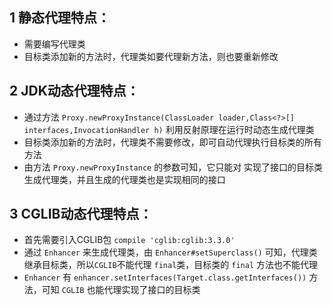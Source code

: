 ## 1 静态代理特点：
- 需要编写代理类
- 目标类添加新的方法时，代理类如要代理新方法，则也要重新修改

## 2 JDK动态代理特点：
- 通过方法 `Proxy.newProxyInstance(ClassLoader loader,Class<?>[] interfaces,InvocationHandler h)` 利用反射原理在运行时动态生成代理类
- 目标类添加新的方法时，代理类不需要修改，即可自动代理执行目标类的所有方法
- 由方法 `Proxy.newProxyInstance` 的参数可知，它只能对 实现了接口的目标类生成代理类，并且生成的代理类也是实现相同的接口

## 3 CGLIB动态代理特点：
- 首先需要引入CGLIB包 `compile 'cglib:cglib:3.3.0'`
- 通过 `Enhancer` 来生成代理类，由 `Enhancer#setSuperclass()` 可知，代理类继承目标类，所以`CGLIB`不能代理
`final`类，目标类的 `final` 方法也不能代理
- `Enhancer` 有 `enhancer.setInterfaces(Target.class.getInterfaces())` 方法，可知 `CGLIB` 也能代理实现了接口的目标类


